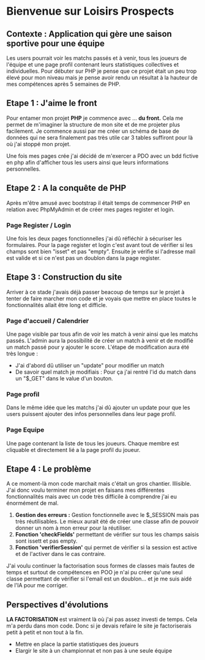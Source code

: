 # Bienvenue sur Loisirs Prospects

## Contexte : Application qui gère une saison sportive pour une équipe
Les users pourrait voir les matchs passés et à venir, tous les joueurs de l'équipe et une page profil contenant leurs statistiques collectives et individuelles.
Pour débuter sur PHP je pense que ce projet était un peu trop élevé pour mon niveau mais je pense avoir rendu un résultat à la hauteur de mes compétences après 5 semaines de PHP.


## Etape 1 : J'aime le front 
Pour entamer mon projet **PHP** je commence avec ... **du front.**
Cela me permet de m'imaginer la structure de mon site et de me projeter plus facilement.
Je commence aussi par me créer un schéma de base de données qui ne sera finalement pas très utile car 3 tables suffiront pour là où j'ai stoppé mon projet.

Une fois mes pages crée j'ai décidé de m'exercer a PDO avec un bdd fictive en php afin d'afficher tous les users ainsi que leurs informations personnelles.


## Etape 2 : A la conquête de PHP 
Après m'être amusé avec bootstrap il était temps de commencer PHP en relation avec PhpMyAdmin et de créer mes pages register et login.
### Page Register / Login
Une fois les deux pages fonctionnelles j'ai dû réfléchir à sécuriser les formulaires.
Pour la page register et login c'est avant tout de vérifier si les champs sont bien "isset" et pas "empty".
Ensuite je vérifie si l'adresse mail est valide et si ce n'est pas un doublon dans la page register.


## Etape 3 : Construction du site 
Arriver à ce stade j'avais déjà passer beacoup de temps sur le projet à tenter de faire marcher mon code et je voyais que mettre en place toutes le fonctionnalités allait être long et difficle.

### Page d'accueil / Calendrier
Une page visible par tous afin de voir les match à venir ainsi que les matchs passés.
L'admin aura la possibilité de créer un match à venir et de modifié un match passé pour y ajouter le score.
L'étape de modification aura été très longue : 
* J'ai d'abord dû utiliser un "update" pour modifier un match
* De savoir quel match je modifiais : Pour ça j'ai rentré l'id du match dans un "$_GET" dans le value d'un bouton.
 ### Page profil
 Dans le même idée que les matchs j'ai dû ajouter un update pour que les users puissent ajouter des infos personnelles dans leur page profil.

### Page Equipe
 Une page contenant la liste de tous les joueurs.
 Chaque membre est cliquable et directement lié a la page profil du joueur.

## Etape 4 : **Le problème**
A ce moment-là mon code marchait mais c'était un gros chantier. Illisible.
J'ai donc voulu terminer mon projet en faisans mes différentes fonctionnalités mais avec un code très difficile à comprendre j'ai eu énormément de mal.

1. **Gestion des erreurs :** Gestion fonctionnelle avec le $_SESSION mais pas très réutilisables. Le mieux aurait été de créer une classe afin de pouvoir donner un nom à mon erreur pour la réutiliser.
2. **Fonction 'checkFields'** permettant de vérifier sur tous les champs saisis sont issett et pas empty.
3. **Fonction 'verifierSession'** qui permet de vérifier si la session est active et de l'activer dans le cas contraire.

J'ai voulu continuer la factorisation sous formes de classes mais fautes de temps et surtout de compétences en POO je n'ai pu créer qu'une seul classe permettant de vérifier si l'email est un doublon... et je me suis aidé de l'IA pour me corriger.


## Perspectives d'évolutions
**LA FACTORISATION** est vraiment là où j'ai pas assez investi de temps.
Cela m'a perdu dans mon code. Donc si je devais refaire le site je factoriserais petit à petit et non tout à la fin.

* Mettre en place la partie statistiques des joueurs 
* Elargir le site à un championnat et non pas à une seule équipe
